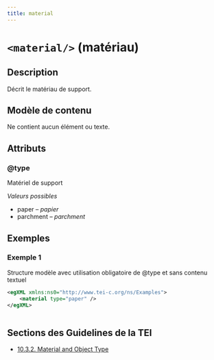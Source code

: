 ```yaml
---
title: material
---
```




# `<material/>` (matériau)

## Description

Décrit le matériau de support.

## Modèle de contenu

Ne contient aucun élément ou texte.

## Attributs

### @type

Matériel de support

*Valeurs possibles*

- paper – *papier*
- parchment – *parchment*

## Exemples

### Exemple 1

Structure modèle avec utilisation obligatoire de @type et sans contenu textuel

```xml
<egXML xmlns:ns0="http://www.tei-c.org/ns/Examples">
    <material type="paper" />
</egXML>
               
```

## Sections des Guidelines de la TEI

- [10.3.2. Material and Object Type](https://www.tei-c.org/release/doc/tei-p5-doc/en/html/MS.html#msmat)